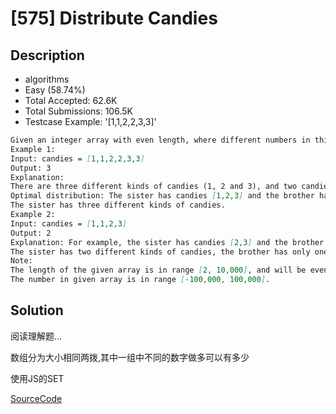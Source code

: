# [575] Distribute Candies

## Description

* algorithms
* Easy (58.74%)
* Total Accepted:    62.6K
* Total Submissions: 106.5K
* Testcase Example:  '[1,1,2,2,3,3]'

```md
Given an integer array with even length, where different numbers in this array represent different kinds of candies. Each number means one candy of the corresponding kind. You need to distribute these candies equally in number to brother and sister. Return the maximum number of kinds of candies the sister could gain.
Example 1:
Input: candies = [1,1,2,2,3,3]
Output: 3
Explanation:
There are three different kinds of candies (1, 2 and 3), and two candies for each kind.
Optimal distribution: The sister has candies [1,2,3] and the brother has candies [1,2,3], too.
The sister has three different kinds of candies.
Example 2:
Input: candies = [1,1,2,3]
Output: 2
Explanation: For example, the sister has candies [2,3] and the brother has candies [1,1].
The sister has two different kinds of candies, the brother has only one kind of candies.
Note:
The length of the given array is in range [2, 10,000], and will be even.
The number in given array is in range [-100,000, 100,000].

```

## Solution

阅读理解题...

数组分为大小相同两拨,其中一组中不同的数字做多可以有多少

使用JS的SET

[SourceCode](./solution.js)